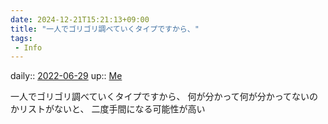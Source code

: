 ```yaml
---
date: 2024-12-21T15:21:13+09:00
title: "一人でゴリゴリ調べていくタイプですから、"
tags:
 - Info
---
```


daily:: [2022-06-29](Daily_Note/2022-06-29.md)
up:: [Me](../Bar/Novel/Chaos/Me.md)

一人でゴリゴリ調べていくタイプですから、
何が分かって何が分かってないのかリストがないと、
二度手間になる可能性が高い